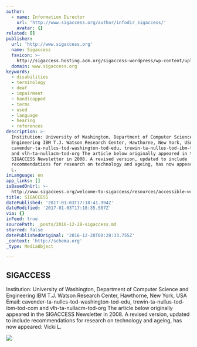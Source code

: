 ```yaml
---
author:
  - name: Information Director
    url: 'http://www.sigaccess.org/author/infodir_sigaccess/'
    avatar: {}
related: []
publisher:
  url: 'http://www.sigaccess.org'
  name: Sigaccess
  favicon: >-
    http://sigaccess.hosting.acm.org/sigaccess-wordpress/wp-content/uploads/2013/02/sigACCESSFavicon.ico
  domain: www.sigaccess.org
keywords:
  - disabilities
  - terminology
  - deaf
  - impairment
  - handicapped
  - terms
  - used
  - language
  - hearing
  - references
description: >-
  Institution: University of Washington, Department of Computer Science and
  Engineering IBM T.J. Watson Research Center, Hawthorne, New York, USA Email:
  cavender-ta-nullcs-tod-washington-tod-edu, trewin-ta-nullus-tod-ibm-tod-com
  and vlh-ta-nullacm-tod-org The article below originally appeared in the
  SIGACCESS Newsletter in 2008. A revised version, updated to include
  recommendations for research on technology and ageing, has now appeared: Vicki
  L.
inLanguage: en
app_links: []
isBasedOnUrl: >-
  http://www.sigaccess.org/welcome-to-sigaccess/resources/accessible-writing-guide/
title: SIGACCESS
datePublished: '2017-01-03T17:18:41.994Z'
dateModified: '2017-01-03T17:18:35.587Z'
via: {}
inFeed: true
sourcePath: _posts/2016-12-28-sigaccess.md
starred: false
datePublishedOriginal: '2016-12-28T08:28:33.755Z'
_context: 'http://schema.org'
_type: MediaObject

---
```

<article style=""><h1>SIGACCESS</h1><p>Institution: University of Washington, Department of Computer Science and Engineering IBM T.J. Watson Research Center, Hawthorne, New York, USA Email: cavender-ta-nullcs-tod-washington-tod-edu, trewin-ta-nullus-tod-ibm-tod-com and vlh-ta-nullacm-tod-org The article below originally appeared in the SIGACCESS Newsletter in 2008. A revised version, updated to include recommendations for research on technology and ageing, has now appeared: Vicki L.</p><img src="http://www.sigaccess.org/wp-content/uploads/2015/10/tjvg_p.jpg" /></article>